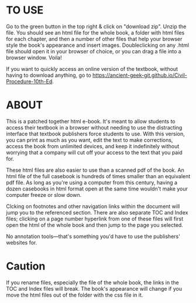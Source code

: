 # TO USE

Go to the green button in the top right & click on "download zip". Unzip the file. You should see an html file for the whole book, a folder with html files for each chapter, and then a number of other files that help your browser style the book's appearance and insert images.
Doubleclicking on any .html file should open it in your browser of choice, or you can drag a file into a browser window. Voila!

If you want to quickly access an online version of the textbook, without having to download anything, go to https://ancient-geek-git.github.io/Civil-Procedure-10th-Ed.

# ABOUT

This is a patched together html e-book. It's meant to allow students to access their textbook in a browser without needing to use the distracting interface that textbook publishers force students to use. With this version, you can print as much as you want, edit the text to make corrections, access the book from unlimited devices, and keep it indefinitely without worrying that a company will cut off your access to the text that you paid for.

These html files are also easier to use than a scanned pdf of the book. An html file of the full casebook is hundreds of times smaller than an equivalent pdf file. As long as you're using a computer from this century, having a dozen casebooks in html format open at the same time wouldn't make your computer freeze or slow down. 

Clcking on footnotes and other navigation links within the document will jump you to the referenced section. There are also separate TOC and Index files; clicking on a page number hyperlink from one of these files will first open the html of the whole book and then jump to the page you selected.  

No annotation tools—that's something you'd have to use the publishers' websites for.

# Caution

If you rename files, especially the file of the whole book, the links in the TOC and Index files will break.
The book's appearance will change if you move the html files out of the folder with the css file in it.
